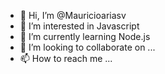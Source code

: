 - 👋 Hi, I’m @Mauricioariasv
- 👀 I’m interested in Javascript
- 🌱 I’m currently learning Node.js
- 💞️ I’m looking to collaborate on ...
- 📫 How to reach me ...

<!---
Mauricioariasv/Mauricioariasv is a ✨ special ✨ repository because its `README.md` (this file) appears on your GitHub profile.
You can click the Preview link to take a look at your changes.
--->

